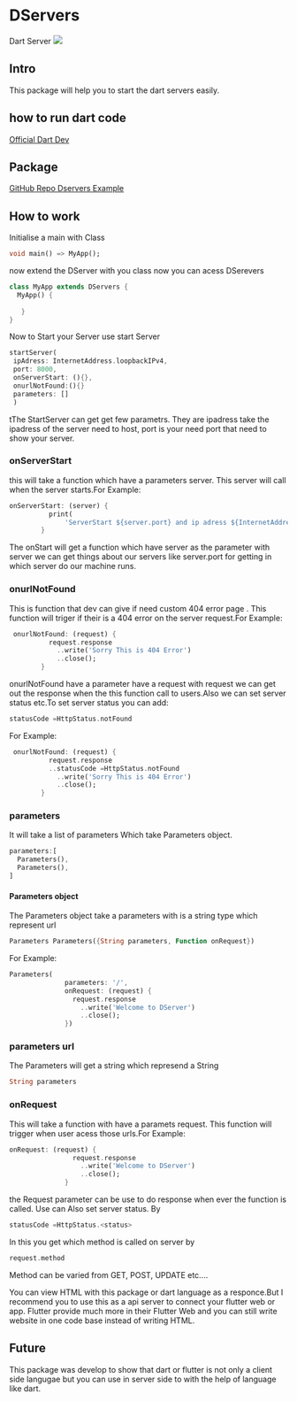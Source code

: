 # DServers
Dart Server 
![](https://firebasestorage.googleapis.com/v0/b/dservers-5def7.appspot.com/o/Banner%20Image%2FDServers.png?alt=media&token=ca1c8b5a-e206-43b0-a85a-f6ed0ee28c6b)
##  Intro
This package will help you to start the dart servers easily.

## how to run dart code

[Official Dart Dev](https://dart.dev/tutorials/server/get-started)

## Package

[GitHub Repo Dservers Example ](https://github.com/rougerepublic23/DServer_examples)

## How to work
Initialise a main with Class 
```dart
void main() => MyApp();
```
now extend the DServer with you class
now you can acess DSerevers
```dart
class MyApp extends DServers {
  MyApp() {
   
   }
}

```
Now to Start your Server use start Server

```dart
startServer(
 ipAdress: InternetAddress.loopbackIPv4,
 port: 8000,
 onServerStart: (){},
 onurlNotFound:(){}
 parameters: []
 )

```
tThe StartServer can get get few parametrs. They are ipadress take the ipadress of the server need to host, port is your need port that need to show your server. 

### onServerStart

this will take a function which have a parameters server. This server will call when the server starts.For Example:
```dart
onServerStart: (server) {
          print(
              'ServerStart ${server.port} and ip adress ${InternetAddress.loopbackIPv4}');
        }
```
The onStart will get a function which have server as the parameter with server we can get things about our servers like server.port for getting in which server do our machine runs.

### onurlNotFound

This is function that dev can give if need custom 404 error page .
This function will triger if their is a 404 error on the server request.For Example:
```dart
 onurlNotFound: (request) {
          request.response
            ..write('Sorry This is 404 Error')
            ..close();
        }

```
onurlNotFound have a parameter have a request with request we can get out the response when the this function call to users.Also we can set server status etc.To set server status you can add:
```dart
statusCode =HttpStatus.notFound
```
For Example:
```dart
 onurlNotFound: (request) {
          request.response
          ..statusCode =HttpStatus.notFound
            ..write('Sorry This is 404 Error')
            ..close();
        }
```

### parameters

It will take a list of parameters 
Which take Parameters object.

```dart
parameters:[ 
  Parameters(),
  Parameters(),
]
```

#### Parameters object

The Parameters object take a parameters with is a string type which represent url
```dart
Parameters Parameters({String parameters, Function onRequest})
```
For Example:
```dart
Parameters(
              parameters: '/',
              onRequest: (request) {
                request.response
                  ..write('Welcome to DServer')
                  ..close();
              })
```
### parameters url

The Parameters will get a string which represend a String
```dart
String parameters
```
### onRequest
This will take a function with have a paramets request. This function will trigger when user acess those urls.For Example:
```dart
onRequest: (request) {
                request.response
                  ..write('Welcome to DServer')
                  ..close();
              }
```
the Request parameter can be use to do response when ever the function is called.
Use can Also set server status. By
```dart
statusCode =HttpStatus.<status>
```

In this you get which method is called on server by
```dart
request.method
```

Method can be varied from GET, POST, UPDATE etc....

You can view HTML with this package or dart language as a responce.But I recommend you to use this as a api server to connect your flutter web or app. Flutter provide much more in their Flutter Web and you can still write website in one code base instead of writing HTML.

## Future

This package was develop to show that dart or flutter is not only a client side langugae but you can use in server side to with the help of language like dart.
